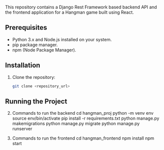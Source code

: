 
This repository contains a Django Rest Framework based backend API and the frontend application for a Hangman game built using React.

## Prerequisites

- Python 3.x and Node.js installed on your system.
- pip package manager.
- npm (Node Package Manager).

## Installation

1. Clone the repository:

   ```bash
   git clone <repository_url>

## Running the Project

2. Commands to run the backend
   cd hangman_proj
   python -m venv env
   source env/bin/activate
   pip install -r requirements.txt
   python manage.py makemigrations
   python manage.py migrate
   python manage.py runserver

3. Commands to run the frontend
   cd hangman_frontend
   npm install
   npm start
